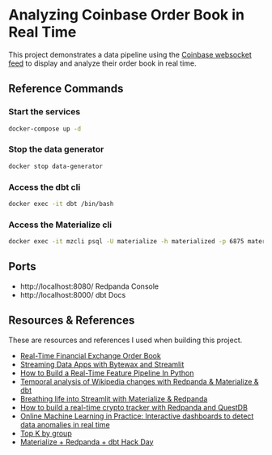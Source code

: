 # Analyzing Coinbase Order Book in Real Time
This project demonstrates a data pipeline using the [Coinbase websocket feed](https://docs.cloud.coinbase.com/exchange/docs/websocket-channels#level2-batch-channel) to display and analyze their order book in real time.

## Reference Commands

### Start the services
```bash
docker-compose up -d
```

### Stop the data generator
```bash
docker stop data-generator 
```

### Access the dbt cli
```bash
docker exec -it dbt /bin/bash
```

### Access the Materialize cli 
```bash
docker exec -it mzcli psql -U materialize -h materialized -p 6875 materialize
```

## Ports
- http://localhost:8080/ Redpanda Console
- http://localhost:8000/ dbt Docs

## Resources & References

These are resources and references I used when building this project.
- [Real-Time Financial Exchange Order Book](https://bytewax.io/guides/real-time-financial-exchange-order-book-application?utm_source=pocket_saves)
- [Streaming Data Apps with Bytewax and Streamlit](https://bytewax.io/blog/streaming-data-apps-with-bytewax-and-streamlit?utm_source=pocket_saves)
- [How to Build a Real-Time Feature Pipeline In Python](https://www.realworldmcl.xyz/blog/real-time-pipelines-in-python)
- [Temporal analysis of Wikipedia changes with Redpanda & Materialize & dbt](https://medium.com/@danthelion/temporal-analysis-of-wikipedia-changes-with-redpanda-materialize-dbt-e372186fb951)
- [Breathing life into Streamlit with Materialize & Redpanda](https://medium.com/@danthelion/breathing-life-into-streamlit-with-materialize-redpanda-1c29282cc72b)
- [How to build a real-time crypto tracker with Redpanda and QuestDB](https://redpanda.com/blog/real-time-crypto-tracker-questdb-redpanda)
- [Online Machine Learning in Practice: Interactive dashboards to detect data anomalies in real time](https://bytewax.io/blog/online-machine-learning-in-practice-interactive-dashboards-to-detect-data-anomalies-in-real-time)
- [Top K by group](https://materialize.com/docs/transform-data/patterns/top-k/#top-1-using-distinct-on)
- [Materialize + Redpanda + dbt Hack Day](https://github.com/MaterializeInc/mz-hack-day-2022)
